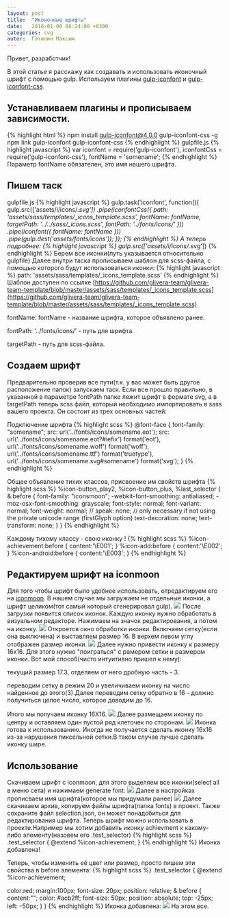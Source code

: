 ```yaml
---
layout: post
title:  "Иконочные шрифты"
date:   2016-01-06 08:24:00 +0300
categories: svg
autor:  Гатилин Максим
---
```

Привет, разработчик!

В этой статье я расскажу как создавать и использовать иконочный шрифт с помощью gulp. Используем плагины [gulp-iconfont](https://www.npmjs.com/package/gulp-iconfont) и [gulp-iconfont-css](https://www.npmjs.com/package/gulp-iconfont-css).

## Устанавливаем плагины и прописываем зависимости.
{% highlight html %}
npm install gulp-iconfont@4.0.0 gulp-iconfont-css -g
npm link gulp-iconfont gulp-iconfont-css
{% endhighlight %}
gulpfile.js
{% highlight javascript %}
var iconfont = require('gulp-iconfont'),
    iconfontCss = require('gulp-iconfont-css'),
    fontName = 'somename';
{% endhighlight %}
Параметр fontName обязателен, это имя нашего шрифта.

## Пишем таск
gulpfile.js
{% highlight javascript %}
gulp.task('iconfont', function(){
  gulp.src(['assets/i/icons/*.svg'])
     .pipe(iconfontCss({
        path: 'assets/sass/templates/_icons_template.scss',
        fontName: fontName,
        targetPath: '../../sass/_icons.scss',
        fontPath: '../fonts/icons/'
     }))
     .pipe(iconfont({
        fontName: fontName
     }))
     .pipe(gulp.dest('assets/fonts/icons'));
});
{% endhighlight %}
А теперь подробнее:
{% highlight javascript %}
gulp.src(['assets/i/icons/*.svg'])
{% endhighlight %}
Берем все иконки(путь указывается относительно gulpfile)
Далее внутри таска прописываем шаблон для scss-файла, с помощью которого будут использоваться иконки:
{% highlight javascript %}
path: 'assets/sass/templates/_icons_template.scss'
{% endhighlight %}
Шаблон доступен по ссылке [https://github.com/glivera-team/glivera-team-template/blob/master/assets/sass/templates/_icons_template.scss](https://github.com/glivera-team/glivera-team-template/blob/master/assets/sass/templates/_icons_template.scss)

fontName: fontName - название шрифта, которое объявлено ранее.

fontPath: '../fonts/icons/' - путь для шрифта.

targetPath - путь для scss-файла.

## Создаем шрифт

Предварительно проверив все пути(т.к. у вас может быть другое расположение папок) запускаем таск. Если все прошло правильно, в указанной в параметре fontPath папке лежит шрифт в формате svg, а в targetPath теперь scss файл, который необходимо импортировать в sass вашего проекта. Он состоит из трех основных частей:

Подключение шрифта
{% highlight scss %}
@font-face {
  font-family: "somename";
  src: url('../fonts/icons/somename.eot');
  src: url('../fonts/icons/somename.eot?#iefix') format('eot'),
  url('../fonts/icons/somename.woff') format('woff'),
  url('../fonts/icons/somename.ttf') format('truetype'),
  url('../fonts/icons/somename.svg#somename') format('svg');
}
{% endhighlight %}

Общее объявление тихих классов, присвоение им свойств шрифта
{% highlight scss %}
%icon-button_play2,
%icon-button_plus,
%last_selector {
     &:before {
        font-family: "iconsmoon";
        -webkit-font-smoothing: antialiased;
        -moz-osx-font-smoothing: grayscale;
        font-style: normal;
        font-variant: normal;
        font-weight: normal;
        // speak: none; // only necessary if not using the private unicode range (firstGlyph option)
        text-decoration: none;
        text-transform: none;
     }
}
{% endhighlight %}

Каждому тихому классу - свою иконку !
{% highlight scss %}
%icon-achievement:before {
  content:'\E001';
}
%icon-add:before {
  content:'\E002';
}
%icon-android:before {
  content:'\E003';
}
{% endhighlight %}
## Редактируем шрифт на iconmoon

Для того чтобы шрифт было удобнее использовать, отредактируем его на [iconmoon](https://icomoon.io/app/).
В нашем случае мы загружаем не отдельные иконки, а шрифт целиком(тот самый который сгенерировал gulp).
![](https://habrastorage.org/files/b94/70d/c8b/b9470dc8b636449b8ad12d4999fc5669.png)
После загрузки появится список иконок.
Каждую иконку нужно обработать в визуальном редакторе. Нажимаем на значок редактирования, а потом на иконку.
![](https://habrastorage.org/files/6e9/91c/b7b/6e991cb7bc5f46a3bef95ba81a6a6f13.png)
Откроется окно обработки иконки. Включаем сетку(если она выключена) и выставляем размер 16. В верхем левом углу отображен размер иконки.
![](https://habrastorage.org/files/28c/2d4/1b1/28c2d41b116f4ee1ac82a2d0db4f2ef9.png)
Далее нужно привести иконку к размеру 16x16. Для этого нужно "поиграться" с рамером сетки и размером иконки. Вот мой способ(чисто интуитивно пришел к нему):

текущий размер 17.3, отделяем от него дробную часть - 3.

переводим сетку в режим 20 и увеличиваем иконку на число найденное до этого(3).Далее переводим сетку обратно в 16 - должно получиться целое число, которое доводим до 16.

Итого мы получаем иконку 16X16.
![](https://habrastorage.org/files/e6d/3da/79c/e6d3da79cacb4625a20e1c891ca8acc7.png)
Далее размещаем иконку по центру и оставляем один пустой ряд клеточек по сторонам.
![](https://habrastorage.org/files/002/1d6/28c/0021d628c83145f3af2bc0a101258c13.png)
Иконка готова к использованию. Иногда не получается сделать иконку 16x16 из-за нарушения пиксельной сетки.В таком случае лучше сделать иконку шире.

## Использование
Скачиваем шрифт с iconmoon, для этого выделяем все иконки(select all в меню сета) и нажимаем generate font:
![](https://habrastorage.org/files/2e4/602/a7f/2e4602a7fbfb43019ba6f26b13d2ce96.png)
Далее в настройках прописваем имя шрифта(которое мы придумали ранее)
![](https://habrastorage.org/files/21b/654/a65/21b654a653d54c1cb31daa868b92c7f1.png)
Далее скачиваем архив, копируем файлы шрифта(папка fonts) в проект. Также сохраните файл selection.json, он может понадобиться для редактирования шрифта.
Теперь шрифт можно использовать в проекте.Например мы хотим добавить иконку achievment к какому-либо элементу(назовем его .test_selector)
{% highlight scss %}
.test_selector {
     @extend %icon-achievement;
}
{% endhighlight %}
Иконка добавлена!

Теперь, чтобы изменить её цвет или размер, просто пишем эти свойства в before элемента:
{% highlight scss %}
.test_selector {
  @extend %icon-achievement;
  
  color:red;
  margin:100px;
  font-size: 20px;
  position: relative;
  &:before {
     content:"";
     color: #acb2ff;
     font-size: 50px;
     position: absolute;
     top: -25px;
     left: -50px;
  }
}
{% endhighlight %}
Иконка добавлена:
![](https://habrastorage.org/files/d09/472/293/d094722933a8454fa814c190f86e8bc5.png)
На этом все.

